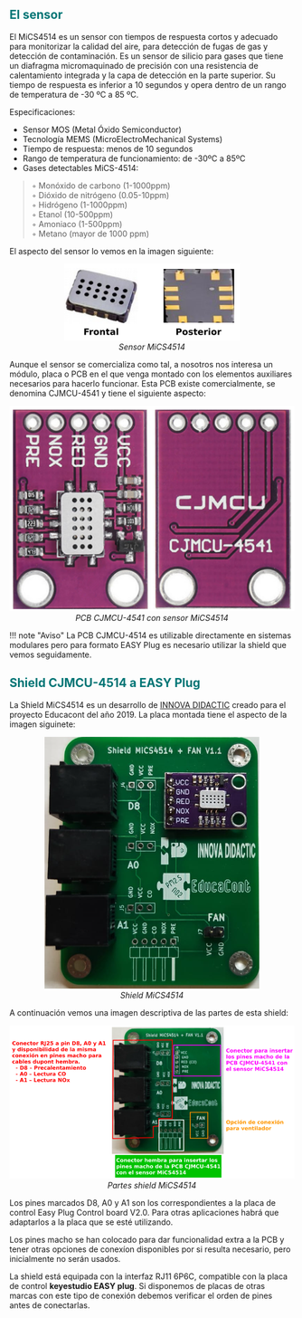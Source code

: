 ## <FONT COLOR=#007575>**El sensor**</font>
El MiCS4514 es un sensor con tiempos de respuesta cortos y adecuado para monitorizar la calidad del aire, para detección de fugas de gas y detección de contaminación. Es un sensor de silicio para gases que tiene un diafragma micromaquinado de precisión con una resistencia de calentamiento integrada y la capa de detección en la parte superior. Su tiempo de respuesta es inferior a 10 segundos y opera dentro de un rango de temperatura de -30 ºC a 85 ºC.

Especificaciones:

* Sensor MOS (Metal Óxido Semiconductor)
* Tecnología MEMS (MicroElectroMechanical Systems)
* Tiempo de respuesta: menos de 10 segundos
* Rango de temperatura de funcionamiento: de -30ºC a 85ºC
* Gases detectables MiCS-4514:

> ◦ Monóxido de carbono (1-1000ppm)  
> ◦ Dióxido de nitrógeno (0.05-10ppm)  
> ◦ Hidrógeno (1-1000ppm)  
> ◦ Etanol (10-500ppm)  
> ◦ Amoniaco (1-500ppm)  
> ◦ Metano (mayor de 1000 ppm)  

El aspecto del sensor lo vemos en la imagen siguiente:

<center>

![Sensor MiCS4514](../img/MiCS4514/Sensor_MiCS4514.png)  
*Sensor MiCS4514*

</center>

Aunque el sensor se comercializa como tal, a nosotros nos interesa un módulo, placa o PCB en el que venga montado con los elementos auxiliares necesarios para hacerlo funcionar. Esta PCB existe comercialmente, se denomina CJMCU-4541 y tiene el siguiente aspecto:

<center>

![PCB CJMCU-4541 con sensor MiCS4514](../img/MiCS4514/PCB_CJMCU_4541.png)  
*PCB CJMCU-4541 con sensor MiCS4514*

</center>

!!! note "Aviso"
    La PCB CJMCU-4514 es utilizable directamente en sistemas modulares pero para formato EASY Plug es necesario utilizar la shield que vemos seguidamente.

## <FONT COLOR=#007575>**Shield CJMCU-4514 a EASY Plug**</font>
La Shield MiCS4514 es un desarrollo de [INNOVA DIDACTIC](https://shop.innovadidactic.com/es/) creado para el proyecto Educacont del año 2019. La placa montada tiene el aspecto de la imagen siguinete:

<center>

![Shield MiCS4514](../img/MiCS4514/Shield_MiCS4514.png)  
*Shield MiCS4514*

</center>

A continuación vemos una imagen descriptiva de las partes de esta shield:

<center>

![Partes shield MiCS4514](../img/MiCS4514/Partes_shield_MiCS4514.png)  
*Partes shield MiCS4514*

</center>

Los pines marcados D8, A0 y A1 son los correspondientes a la placa de control Easy Plug Control board V2.0. Para otras aplicaciones habrá que adaptarlos a la placa que se esté utilizando.

Los pines macho se han colocado para dar funcionalidad extra a la PCB y tener otras opciones de conexíon disponibles por si resulta necesario, pero inicialmente no serán usados.

La shield está equipada con la interfaz RJ11 6P6C, compatible con la placa de control **keyestudio EASY plug**. Si disponemos de placas de otras marcas con este tipo de conexión debemos verificar el orden de pines antes de conectarlas.
